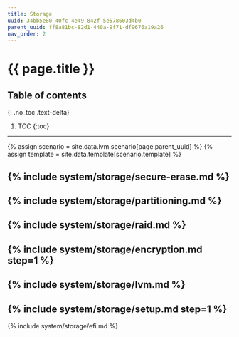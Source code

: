 ```yaml
---
title: Storage
uuid: 34bb5e80-40fc-4e49-842f-5e578603d4b0
parent_uuid: ff8a81bc-82d1-440a-9f71-df9676a19a26
nav_order: 2
---
```


# {{ page.title }}

## Table of contents
{: .no_toc .text-delta}

1. TOC
{:toc}

---

{% assign scenario = site.data.lvm.scenario[page.parent_uuid] %}
{% assign template = site.data.template[scenario.template] %}

{% include system/storage/secure-erase.md %}
---
{% include system/storage/partitioning.md %}
---
{% include system/storage/raid.md %}
---
{% include system/storage/encryption.md step=1 %}
---
{% include system/storage/lvm.md %}
---
{% include system/storage/setup.md step=1 %}
---
{% include system/storage/efi.md %}
